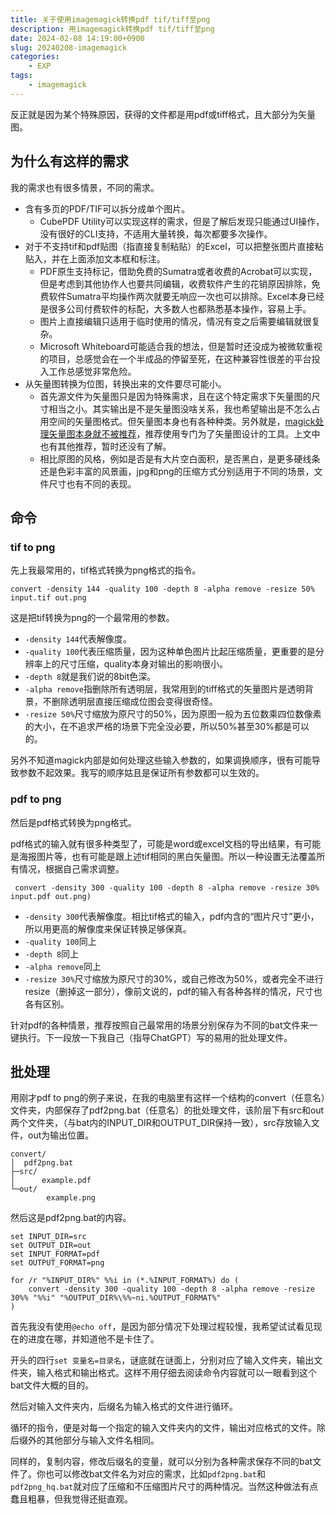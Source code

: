 ```yaml
---
title: 关于使用imagemagick转换pdf tif/tiff至png
description: 用imagemagick转换pdf tif/tiff至png
date: 2024-02-08 14:19:00+0900
slug: 20240208-imagemagick
categories:
    - EXP
tags:
    - imagemagick
---
```


反正就是因为某个特殊原因，获得的文件都是用pdf或tiff格式，且大部分为矢量图。



## 为什么有这样的需求

我的需求也有很多情景，不同的需求。

- 含有多页的PDF/TIF可以拆分成单个图片。
  - CubePDF Utility可以实现这样的需求，但是了解后发现只能通过UI操作，没有很好的CLI支持，不适用大量转换，每次都要多次操作。
- 对于不支持tif和pdf贴图（指直接复制粘贴）的Excel，可以把整张图片直接粘贴入，并在上面添加文本框和标注。
  - PDF原生支持标记，借助免费的Sumatra或者收费的Acrobat可以实现，但是考虑到其他协作人也要共同编辑，收费软件产生的花销原因排除，免费软件Sumatra平均操作两次就要无响应一次也可以排除。Excel本身已经是很多公司付费软件的标配，大多数人也都熟悉基本操作，容易上手。
  - 图片上直接编辑只适用于临时使用的情况，情况有变之后需要编辑就很复杂。
  - Microsoft Whiteboard可能适合我的想法，但是暂时还没成为被微软重视的项目，总感觉会在一个半成品的停留至死，在这种兼容性很差的平台投入工作总感觉非常危险。
- 从矢量图转换为位图，转换出来的文件要尽可能小。
  - 首先源文件为矢量图只是因为特殊需求，且在这个特定需求下矢量图的尺寸相当之小。其实输出是不是矢量图没啥关系，我也希望输出是不怎么占用空间的矢量图格式。但矢量图本身也有各种种类。另外就是，[magick处理矢量图本身就不被推荐](https://www.imagemagick.org/Usage/formats/#vector)，推荐使用专门为了矢量图设计的工具。上文中也有其他推荐，暂时还没有了解。
  - 相比原图的风格，例如是否是有大片空白面积，是否黑白，是更多硬线条还是色彩丰富的风景画，jpg和png的压缩方式分别适用于不同的场景，文件尺寸也有不同的表现。


## 命令

### tif to png

先上我最常用的，tif格式转换为png格式的指令。

```
convert -density 144 -quality 100 -depth 8 -alpha remove -resize 50% input.tif out.png
```

这是把tif转换为png的一个最常用的参数。

- `-density 144`代表解像度。
- `-quality 100`代表压缩质量，因为这种单色图片比起压缩质量，更重要的是分辨率上的尺寸压缩，quality本身对输出的影响很小。
- `-depth 8`就是我们说的8bit色深。
- `-alpha remove`指删除所有透明层，我常用到的tiff格式的矢量图片是透明背景，不删除透明层直接压缩成位图会变得很奇怪。
- `-resize 50%`尺寸缩放为原尺寸的50%，因为原图一般为五位数乘四位数像素的大小，在不追求严格的场景下完全没必要，所以50%甚至30%都是可以的。

另外不知道magick内部是如何处理这些输入参数的，如果调换顺序，很有可能导致参数不起效果。我写的顺序姑且是保证所有参数都可以生效的。

### pdf to png

然后是pdf格式转换为png格式。

pdf格式的输入就有很多种类型了，可能是word或excel文档的导出结果，有可能是海报图片等，也有可能是跟上述tif相同的黑白矢量图。所以一种设置无法覆盖所有情况，根据自己需求调整。

```
 convert -density 300 -quality 100 -depth 8 -alpha remove -resize 30% input.pdf out.png)
```

- `-density 300`代表解像度。相比tif格式的输入，pdf内含的“图片尺寸”更小，所以用更高的解像度来保证转换足够保真。
- `-quality 100`同上
- `-depth 8`同上
- `-alpha remove`同上
- `-resize 30%`尺寸缩放为原尺寸的30%，或自己修改为50%，或者完全不进行resize（删掉这一部分），像前文说的，pdf的输入有各种各样的情况，尺寸也各有区别。

针对pdf的各种情景，推荐按照自己最常用的场景分别保存为不同的bat文件来一键执行。下一段放一下我自己（指导ChatGPT）写的易用的批处理文件。

## 批处理


用刚才pdf to png的例子来说，在我的电脑里有这样一个结构的convert（任意名）文件夹，内部保存了pdf2png.bat（任意名）的批处理文件，该阶层下有src和out两个文件夹，（与bat内的INPUT_DIR和OUTPUT_DIR保持一致），src存放输入文件，out为输出位置。
```
convert/
│  pdf2png.bat
├─src/
│      example.pdf
└─out/
        example.png
```

然后这是pdf2png.bat的内容。

```
set INPUT_DIR=src
set OUTPUT_DIR=out
set INPUT_FORMAT=pdf
set OUTPUT_FORMAT=png

for /r "%INPUT_DIR%" %%i in (*.%INPUT_FORMAT%) do (
    convert -density 300 -quality 100 -depth 8 -alpha remove -resize 30%% "%%i" "%OUTPUT_DIR%\%%~ni.%OUTPUT_FORMAT%"
)
```

首先我没有使用`@echo off`，是因为部分情况下处理过程较慢，我希望试试看见现在的进度在哪，并知道他不是卡住了。

开头的四行`set 变量名=目录名`，谜底就在谜面上，分别对应了输入文件夹，输出文件夹，输入格式和输出格式。这样不用仔细去阅读命令内容就可以一眼看到这个bat文件大概的目的。

然后对输入文件夹内，后缀名为输入格式的文件进行循环。

循环的指令，便是对每一个指定的输入文件夹内的文件，输出对应格式的文件。除后缀外的其他部分与输入文件名相同。

同样的，复制内容，修改后缀名的变量，就可以分别为各种需求保存不同的bat文件了。你也可以修改bat文件名为对应的需求，比如`pdf2png.bat`和`pdf2png_hq.bat`就对应了压缩和不压缩图片尺寸的两种情况。当然这种做法有点蠢且粗暴，但我觉得还挺直观。
